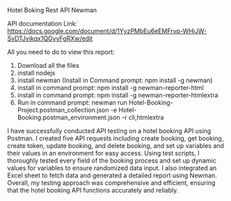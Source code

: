 <font size=”5”> Hotel Boking Rest API Newman </font>

API documentation Link: https://docs.google.com/document/d/1YyzPMbEu6eEMFrvp-WHiJW-SvDTJvikqx1QGyyFgRXw/edit

All you need to do to view this report:
1. Download all the files
2. install nodejs
3. install newman (Install in Command prompt: npm install -g newman)
4. install in command prompt: npm install -g newman-reporter-html
5. install in command prompt: npm install -g newman-reporter-htmlextra
6. Run in command prompt: newman run Hotel-Booking-Project.postman_collection.json -e Hotel-Booking.postman_environment.json -r cli,htmlextra

I have successfully conducted API testing on a hotel booking API using Postman. I created five API requests including create booking, get booking, create token, update booking, and delete booking, and set up variables and their values in an environment for easy access. Using test scripts, I thoroughly tested every field of the booking process and set up dynamic values for variables to ensure randomized data input. I also integrated an Excel sheet to fetch data and generated a detailed report using Newman. Overall, my testing approach was comprehensive and efficient, ensuring that the hotel booking API functions accurately and reliably.
 
